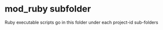 mod_ruby subfolder
====================

Ruby executable scripts go in this folder under each project-id sub-folders

